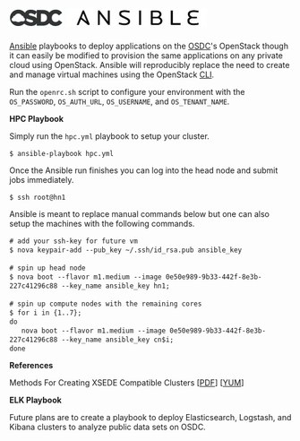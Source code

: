 # <img src="img/osdc.png" alt="osdc" /> <img src="img/ansible.jpg" alt="ansible" />
<a href="https://github.com/ansible/ansible">Ansible</a> playbooks to deploy applications on the <a href="https://www.opensciencedatacloud.org/systems/#availableResources">OSDC</a>'s OpenStack though it can easily be modified to provision the same applications on any private cloud using OpenStack. Ansible will reproducibly replace the need to create and manage virtual machines using the OpenStack <a href="https://www.opensciencedatacloud.org/support/commandline.html">CLI</a>.

Run the `openrc.sh` script to configure your environment with the `OS_PASSWORD`, `OS_AUTH_URL`, `OS_USERNAME`, and `OS_TENANT_NAME`.

**HPC Playbook** <br />

Simply run the `hpc.yml` playbook to setup your cluster.

```
$ ansible-playbook hpc.yml
```

Once the Ansible run finishes you can log into the head node and submit jobs immediately.

```
$ ssh root@hn1
```

Ansible is meant to replace manual commands below but one can also setup the machines with the following commands.

```
# add your ssh-key for future vm
$ nova keypair-add --pub_key ~/.ssh/id_rsa.pub ansible_key

# spin up head node
$ nova boot --flavor m1.medium --image 0e50e989-9b33-442f-8e3b-227c41296c88 --key_name ansible_key hn1; 

# spin up compute nodes with the remaining cores
$ for i in {1..7}; 
do 
   nova boot --flavor m1.medium --image 0e50e989-9b33-442f-8e3b-227c41296c88 --key_name ansible_key cn$i; 
done
```

**References**

Methods For Creating XSEDE Compatible Clusters [<a href="https://www.cac.cornell.edu/about/pubs/a74-fischer.pdf">PDF</a>] [<a href="https://portal.xsede.org/knowledge-base/-/kb/document/bdwx">YUM</a>]

**ELK Playbook** <br />

Future plans are to create a playbook to deploy Elasticsearch, Logstash, and Kibana clusters to analyze public data sets on OSDC.
